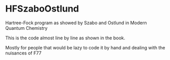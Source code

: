 # HFSzaboOstlund
Hartree-Fock program as showed by Szabo and Ostlund in Modern Quantum Chemistry

This is the code almost line by line as shown in the book. 

Mostly for people that would be lazy to code it by hand and dealing with the nuisances of F77
